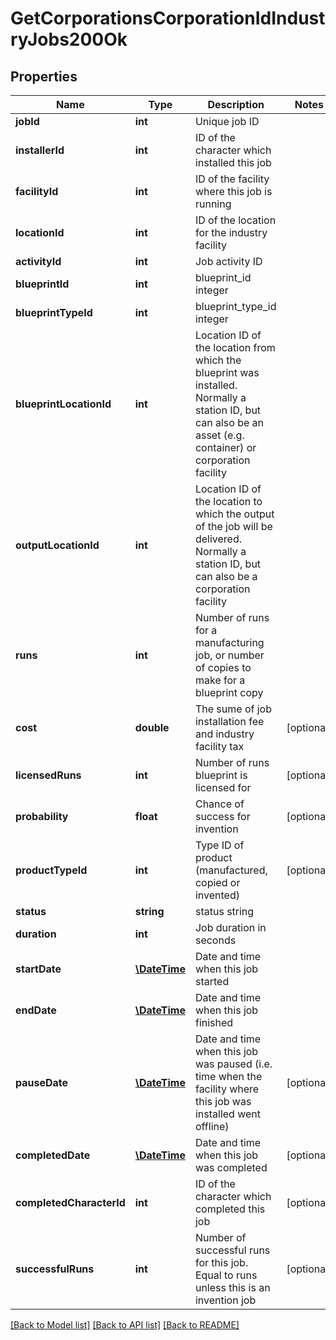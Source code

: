 # GetCorporationsCorporationIdIndustryJobs200Ok

## Properties
Name | Type | Description | Notes
------------ | ------------- | ------------- | -------------
**jobId** | **int** | Unique job ID | 
**installerId** | **int** | ID of the character which installed this job | 
**facilityId** | **int** | ID of the facility where this job is running | 
**locationId** | **int** | ID of the location for the industry facility | 
**activityId** | **int** | Job activity ID | 
**blueprintId** | **int** | blueprint_id integer | 
**blueprintTypeId** | **int** | blueprint_type_id integer | 
**blueprintLocationId** | **int** | Location ID of the location from which the blueprint was installed. Normally a station ID, but can also be an asset (e.g. container) or corporation facility | 
**outputLocationId** | **int** | Location ID of the location to which the output of the job will be delivered. Normally a station ID, but can also be a corporation facility | 
**runs** | **int** | Number of runs for a manufacturing job, or number of copies to make for a blueprint copy | 
**cost** | **double** | The sume of job installation fee and industry facility tax | [optional] 
**licensedRuns** | **int** | Number of runs blueprint is licensed for | [optional] 
**probability** | **float** | Chance of success for invention | [optional] 
**productTypeId** | **int** | Type ID of product (manufactured, copied or invented) | [optional] 
**status** | **string** | status string | 
**duration** | **int** | Job duration in seconds | 
**startDate** | [**\DateTime**](\DateTime.md) | Date and time when this job started | 
**endDate** | [**\DateTime**](\DateTime.md) | Date and time when this job finished | 
**pauseDate** | [**\DateTime**](\DateTime.md) | Date and time when this job was paused (i.e. time when the facility where this job was installed went offline) | [optional] 
**completedDate** | [**\DateTime**](\DateTime.md) | Date and time when this job was completed | [optional] 
**completedCharacterId** | **int** | ID of the character which completed this job | [optional] 
**successfulRuns** | **int** | Number of successful runs for this job. Equal to runs unless this is an invention job | [optional] 

[[Back to Model list]](../README.md#documentation-for-models) [[Back to API list]](../README.md#documentation-for-api-endpoints) [[Back to README]](../README.md)


